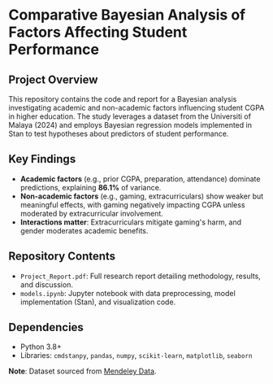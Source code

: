 # Comparative Bayesian Analysis of Factors Affecting Student Performance

## Project Overview
This repository contains the code and report for a Bayesian analysis investigating academic and non-academic factors influencing student CGPA in higher education. The study leverages a dataset from the Universiti of Malaya (2024) and employs Bayesian regression models implemented in Stan to test hypotheses about predictors of student performance.

## Key Findings
- **Academic factors** (e.g., prior CGPA, preparation, attendance) dominate predictions, explaining **86.1%** of variance.  
- **Non-academic factors** (e.g., gaming, extracurriculars) show weaker but meaningful effects, with gaming negatively impacting CGPA unless moderated by extracurricular involvement.  
- **Interactions matter**: Extracurriculars mitigate gaming's harm, and gender moderates academic benefits.  

## Repository Contents
- `Project_Report.pdf`: Full research report detailing methodology, results, and discussion.  
- `models.ipynb`: Jupyter notebook with data preprocessing, model implementation (Stan), and visualization code.  

## Dependencies
- Python 3.8+  
- Libraries: `cmdstanpy`, `pandas`, `numpy`, `scikit-learn`, `matplotlib`, `seaborn`  


**Note**: Dataset sourced from [Mendeley Data](https://data.mendeley.com/datasets/5b82ytz489/1).  
